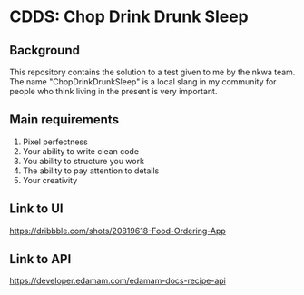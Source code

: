 # CDDS: Chop Drink Drunk Sleep

## Background 
This repository contains the solution to a test given to me by the nkwa team. 
The  name "ChopDrinkDrunkSleep" is a local slang in my community for people who think living in the present is very important.

## Main requirements
1. Pixel perfectness
2. Your ability to write clean code
3. You ability to structure you work
4. The ability to pay attention to details
5. Your creativity

## Link to UI
https://dribbble.com/shots/20819618-Food-Ordering-App

## Link to API 
https://developer.edamam.com/edamam-docs-recipe-api
